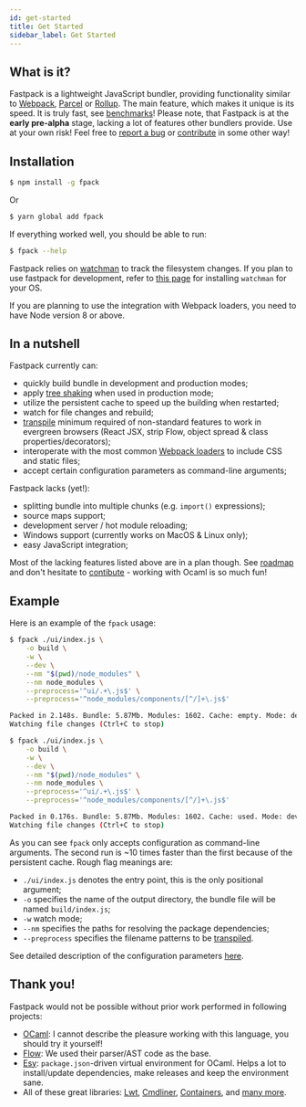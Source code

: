 ```yaml
---
id: get-started
title: Get Started
sidebar_label: Get Started
---
```


## What is it?

Fastpack is a lightweight JavaScript bundler, providing functionality similar
to [Webpack](https://webpack.js.org/), [Parcel](https://parceljs.org/) or
[Rollup](https://rollupjs.org/). The main feature, which makes it unique is its
speed. It is truly fast, see [benchmarks](benchmarks.html)! Please note, that
Fastpack is at the **early pre-alpha** stage, lacking a lot of features other
bundlers provide. Use at your own risk! Feel free to [report a
bug](https://github.com/fastpack/fastpack/issues) or
[contribute](contribute.html) in some other way!

## Installation

```Bash
$ npm install -g fpack
```
Or
```Bash
$ yarn global add fpack
```

If everything worked well, you should be able to run:
```Bash
$ fpack --help
```

Fastpack relies on [watchman](https://facebook.github.io/watchman/) to track
the filesystem changes. If you plan to use fastpack for development, refer to
[this page](https://facebook.github.io/watchman/docs/install.html) for
installing `watchman` for your OS.

If you are planning to use the integration with Webpack loaders, you need to
have Node version 8 or above.

## In a nutshell

Fastpack currently can:
- quickly build bundle in development and production modes;
- apply [tree
  shaking](https://developer.mozilla.org/en-US/docs/Glossary/Tree_shaking) when
  used in production mode;
- utilize the persistent cache to speed up the building when restarted;
- watch for file changes and rebuild;
- [transpile](transpilers.md) minimum required of non-standard features to
  work in evergreen browsers (React JSX, strip Flow, object spread & class
  properties/decorators);
- interoperate with the most common [Webpack loaders](webpack-loaders.md) to
  include CSS and static files;
- accept certain configuration parameters as command-line arguments;

Fastpack lacks (yet!):
- splitting bundle into multiple chunks (e.g. `import()` expressions);
- source maps support;
- development server / hot module reloading;
- Windows support (currently works on MacOS & Linux only);
- easy JavaScript integration;

Most of the lacking features listed above are in a plan though. See
[roadmap](roadmap.md) and don't hesitate to [contibute](contribute.md) -
working with Ocaml is so much fun!

## Example

Here is an example of the `fpack` usage:
```bash
$ fpack ./ui/index.js \
    -o build \
    -w \
    --dev \
    --nm "$(pwd)/node_modules" \
    --nm node_modules \
    --preprocess='^ui/.+\.js$' \
    --preprocess='^node_modules/components/[^/]+\.js$'

Packed in 2.148s. Bundle: 5.87Mb. Modules: 1602. Cache: empty. Mode: development.
Watching file changes (Ctrl+C to stop)

$ fpack ./ui/index.js \
    -o build \
    -w \
    --dev \
    --nm "$(pwd)/node_modules" \
    --nm node_modules \
    --preprocess='^ui/.+\.js$' \
    --preprocess='^node_modules/components/[^/]+\.js$'

Packed in 0.176s. Bundle: 5.87Mb. Modules: 1602. Cache: used. Mode: development.
Watching file changes (Ctrl+C to stop)
```
As you can see `fpack` only accepts configuration as command-line arguments.
The second run is ~10 times faster than the first because of the persistent
cache. Rough flag meanings are:
- `./ui/index.js` denotes the entry point, this is the only positional
  argument;
- `-o` specifies the name of the output directory, the bundle file will be
  named `build/index.js`;
- `-w` watch mode;
- `--nm` specifies the paths for resolving the package dependencies;
- `--preprocess` specifies the filename patterns to be
  [transpiled](transpilers.html).

See detailed description of the configuration parameters [here](configuration.html).


## Thank you!

Fastpack would not be possible without prior work performed in following projects:

- [OCaml](http://ocaml.org/): I cannot describe the pleasure working with this
  language, you should try it yourself!
- [Flow](https://flow.org/): We used their parser/AST code as the base.
- [Esy](https://esy.sh/): `package.json`-driven virtual environment for OCaml.
  Helps a lot to install/update dependencies, make releases and keep
  the environment sane.
- All of these great libraries: [Lwt](https://ocsigen.org/lwt/),
  [Cmdliner](http://erratique.ch/software/cmdliner),
  [Containers](https://c-cube.github.io/ocaml-containers/), and [many
  more](https://github.com/fastpack/fastpack/blob/master/package.json#L38).

